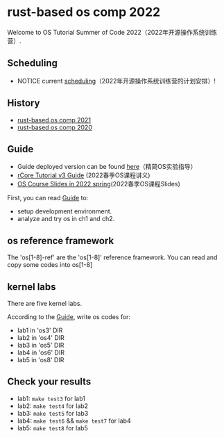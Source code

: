 # rust-based os comp 2022

Welcome to OS Tutorial Summer of Code 2022（2022年开源操作系统训练营）.
## Scheduling
- NOTICE current [scheduling](./scheduling.md)（2022年开源操作系统训练营的计划安排）!
## History
- [rust-based os comp 2021](https://github.com/rcore-os/rCore/wiki/os-tutorial-summer-of-code-2021)
- [rust-based os comp 2020](https://github.com/rcore-os/rCore/wiki/os-tutorial-summer-of-code-2020)
## Guide
- Guide deployed version can be found [here](https://learningos.github.io/rust-based-os-comp2022/)（精简OS实验指导）
- [rCore Tutorial v3 Guide](https://rcore-os.github.io/rCore-Tutorial-Book-v3/) (2022春季OS课程讲义)
- [OS Course Slides in 2022 spring](https://learningos.github.io/os-lectures/)(2022春季OS课程Slides)

First, you can read [Guide](https://learningos.github.io/rust-based-os-comp2022/) to:

- setup development environment.
- analyze and try os in ch1 and ch2.


## os reference framework
The 'os[1-8]-ref' are the 'os[1-8]'  reference framework.  You can read and copy some codes into os[1-8]

## kernel labs
There are five kernel labs.

According to the  [Guide](https://learningos.github.io/rust-based-os-comp2022/), write os codes for:
- lab1 in 'os3' DIR
- lab2 in 'os4' DIR
- lab3 in 'os5' DIR
- lab4 in 'os6' DIR
- lab5 in 'os8' DIR

## Check your results
- lab1: `make test3` for lab1
- lab2: `make test4`  for lab2 
- lab3: `make test5`  for lab3
- lab4: `make test6`  &&  `make test7` for lab4 
- lab5: `make test8`  for lab5 